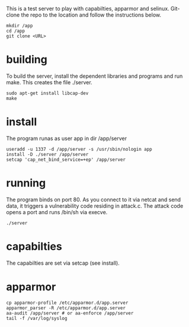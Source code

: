 
This is a test server to play with capabilties, apparmor and selinux. Git-clone the repo to the location and follow the instructions below.
```
mkdir /app
cd /app
git clone <URL>
```

# building
To build the server, install the dependent libraries and programs and run make. This creates the file ./server.
```
sudo apt-get install libcap-dev
make
```

# install
The program runas as user app in dir /app/server
```
useradd -u 1337 -d /app/server -s /usr/sbin/nologin app
install -D ./server /app/server
setcap 'cap_net_bind_service=+ep' /app/server
```

# running
The program binds on port 80. As you connect to it via netcat and send data, it triggers a vulnerability code residing in attack.c. The attack code opens a port and runs /bin/sh via execve.
```
./server
```

# capabilties
The capabilties are set via setcap (see install).

# apparmor
```
cp apparmor-profile /etc/apparmor.d/app.server
apparmor_parser -R /etc/apparmor.d/app.server
aa-audit /app/server # or aa-enforce /app/server
tail -f /var/log/syslog
```
